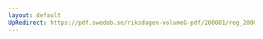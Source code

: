 ```yaml
---
layout: default
UpRedirect: https://pdf.swedeb.se/riksdagen-volumeG-pdf/200001/reg_200001/reg_200001_0564.pdf
---
```

